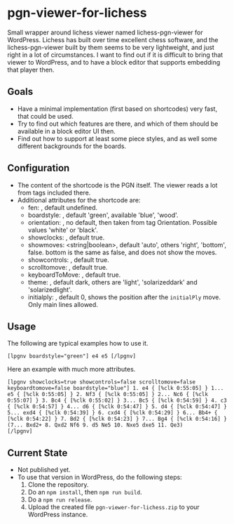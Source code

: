 # pgn-viewer-for-lichess

Small wrapper around lichess viewer named lichess-pgn-viewer for WordPress. Lichess has built over time excellent chess software, and the lichess-pgn-viewer built by them seems to be very lightweight, and just right in a lot of circumstances. I want to find out if it is difficult to bring that viewer to WordPress, and to have a block editor that supports embedding that player then.

## Goals

* Have a minimal implementation (first based on shortcodes) very fast, that could be used.
* Try to find out which features are there, and which of them should be available in a block editor UI then.
* Find out how to support at least some piece styles, and as well some different backgrounds for the  boards.

## Configuration

* The content of the shortcode is the PGN itself. The viewer reads a lot from tags included there.
* Additional attributes for the shortcode are:
  * fen: <string>, default undefined.
  * boardstyle: <string>, default 'green', available 'blue', 'wood'.
  * orientation: <string>, no default, then taken from tag Orientation. Possible values 'white' or 'black'.
  * showclocks: <boolean>, default true.
  * showmoves: <string|boolean>, default 'auto', others 'right', 'bottom', false. bottom is the same as false, and does not show the moves.
  * showcontrols: <boolean>, default true.
  * scrolltomove: <boolean>, default true.
  * keyboardToMove: <boolean>, default true.
  * theme: <string>, default dark, others are 'light', 'solarizeddark' and 'solarizedlight'.
  * initialply: <number>, default 0, shows the position after the `initialPly` move. Only main lines allowed.

## Usage

The following are typical examples how to use it.

```text
[lpgnv boardstyle="green"] e4 e5 [/lpgnv]
```

Here an example with much more attributes.

```text
[lpgnv showclocks=true showcontrols=false scrolltomove=false keyboardtomove=false boardstyle="blue"] 1. e4 { [%clk 0:55:05] } 1... e5 { [%clk 0:55:05] } 2. Nf3 { [%clk 0:55:05] } 2... Nc6 { [%clk 0:55:07] } 3. Bc4 { [%clk 0:55:02] } 3... Bc5 { [%clk 0:54:59] } 4. c3 { [%clk 0:54:57] } 4... d6 { [%clk 0:54:47] } 5. d4 { [%clk 0:54:47] } 5... exd4 { [%clk 0:54:39] } 6. cxd4 { [%clk 0:54:29] } 6... Bb4+ { [%clk 0:54:22] } 7. Bd2 { [%clk 0:54:23] } 7... Bg4 { [%clk 0:54:16] } (7... Bxd2+ 8. Qxd2 Nf6 9. d5 Ne5 10. Nxe5 dxe5 11. Qe3)
[/lpgnv]
```


## Current State

* Not published yet.
* To use that version in WordPress, do the following steps:
  1. Clone the repository.
  2. Do an `npm install`, then `npm run build`.
  3. Do a `npm run release`.
  4. Upload the created file `pgn-viewer-for-lichess.zip` to your WordPress instance.
